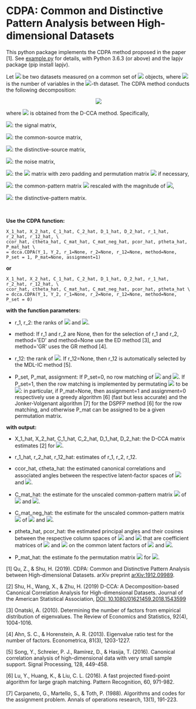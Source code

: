 # CDPA: Common and Distinctive Pattern Analysis between High-dimensional Datasets
This python package implements the CDPA method proposed in the paper [1]. See [example.py](https://github.com/shu-hai/CDPA/blob/master/example.py) for details, with Python 3.6.3 (or above) and the lapjv package (pip install lapjv).

Let <img src="https://render.githubusercontent.com/render/math?math=Y_k\in \mathbb{R}^{p_k\times n}, k=1,2">
be two datasets measured on a common set of <img src="https://render.githubusercontent.com/render/math?math=n"> objects, where <img src="https://render.githubusercontent.com/render/math?math=p_k"> is the number of variables in the <img src="https://render.githubusercontent.com/render/math?math=k">-th dataset. The CDPA method conducts the following decomposition:

<p align="center">
<img src="https://latex.codecogs.com/svg.latex?\Large&space;X_k^0=C^{(k)}+\Delta_k">
</p>

where <img src="https://latex.codecogs.com/svg.latex?\Large&space;X_k=C_k+D_k=Y_k-E_k"> is obtained from the D-CCA method. Specifically,

<img src="https://latex.codecogs.com/svg.latex?\Large&space;X_k">: the signal matrix,

<img src="https://latex.codecogs.com/svg.latex?\Large&space;C_k">: the common-source matrix,

<img src="https://latex.codecogs.com/svg.latex?\Large&space;D_k">: the distinctive-source matrix,

<img src="https://latex.codecogs.com/svg.latex?\Large&space;E_k">: the noise matrix,

<img src="https://latex.codecogs.com/svg.latex?\Large&space;X_k^0">: the <img src="https://latex.codecogs.com/svg.latex?\Large&space;X_k"> matrix with zero padding and permutation matrix <img src="https://latex.codecogs.com/svg.latex?\Large&space;P"> if necessary,

<img src="https://latex.codecogs.com/svg.latex?\Large&space;C^{(k)}">: the common-pattern matrix <img src="https://latex.codecogs.com/svg.latex?\Large&space;C"> rescaled with the magnitude of <img src="https://latex.codecogs.com/svg.latex?\Large&space;X_k">, 

<img src="https://latex.codecogs.com/svg.latex?\Large&space;\Delta_k">: the distinctive-pattern matrix.


<br/>

**Use the CDPA function:**
```
X_1_hat, X_2_hat, C_1_hat, C_2_hat, D_1_hat, D_2_hat, r_1_hat, r_2_hat, r_12_hat, \
ccor_hat, ctheta_hat, C_mat_hat, C_mat_neg_hat, pcor_hat, ptheta_hat, P_mat_hat \
= dcca.CDPA(Y_1, Y_2, r_1=None, r_2=None, r_12=None, method=None, P_set = 1, P_mat=None, assignment=1)   
```
**or**
```
X_1_hat, X_2_hat, C_1_hat, C_2_hat, D_1_hat, D_2_hat, r_1_hat, r_2_hat, r_12_hat, \
ccor_hat, ctheta_hat, C_mat_hat, C_mat_neg_hat, pcor_hat, ptheta_hat \
= dcca.CDPA(Y_1, Y_2, r_1=None, r_2=None, r_12=None, method=None, P_set = 0)   
```

**with the function parameters:**

- r_1, r_2: the ranks of <img src="https://latex.codecogs.com/svg.latex?\Large&space;cov(X_1^{[:,1]})"> and <img src="https://latex.codecogs.com/svg.latex?\Large&space;cov(X_2^{[:,1]})">. 

- method: If r_1 and r_2 are None, then for the selection of r_1 and r_2, method='ED' and method=None use the ED method [3], and method='GR' uses the GR method [4].

- r_12: the rank of <img src="https://latex.codecogs.com/svg.latex?\Large&space;cov(X_1^{[:,1]},X_2^{[:,1]})">. If r_12=None, then r_12 is automatically selected by the MDL-IC method [5].

- P_set, P_mat, assignment: If P_set=0, no row matching of <img src="https://latex.codecogs.com/svg.latex?\Large&space;X_1"> and <img src="https://latex.codecogs.com/svg.latex?\Large&space;X_2">. If P_set=1, then the row matching is implemented by permutating <img src="https://latex.codecogs.com/svg.latex?\Large&space;X_2"> to be <img src="https://latex.codecogs.com/svg.latex?\Large&space;PX_2">: in particular, if P_mat=None, then assignment=1 and assignment=0 respectively use a greedy algorithm [6] (fast but less accurate) and the Jonker-Volgenant algorithm [7] for the DSPFP method [6] for the row matching, and otherwise P_mat can be assigned to be a given permutation matrix.

**with output:**

- X_1_hat, X_2_hat, C_1_hat, C_2_hat, D_1_hat, D_2_hat: the D-CCA matrix estimates [2] for <img src="https://latex.codecogs.com/svg.latex?\Large&space;X_k=C_k+D_k">.

- r_1_hat, r_2_hat, r_12_hat: estimates of r_1, r_2, r_12.

- ccor_hat, ctheta_hat: the estimated canonical correlations and associated angles between the respective latent-factor spaces of <img src="https://latex.codecogs.com/svg.latex?\Large&space;X_1"> and <img src="https://latex.codecogs.com/svg.latex?\Large&space;X_2">.

- C_mat_hat: the estimate for the unscaled common-pattern matrix <img src="https://latex.codecogs.com/svg.latex?\Large&space;C"> of <img src="https://latex.codecogs.com/svg.latex?\Large&space;X_1"> and <img src="https://latex.codecogs.com/svg.latex?\Large&space;X_2">.

- C_mat_neg_hat: the estimate for the unscaled common-pattern matrix <img src="https://latex.codecogs.com/svg.latex?\Large&space;C"> of <img src="https://latex.codecogs.com/svg.latex?\Large&space;X_1"> and <img src="https://latex.codecogs.com/svg.latex?\Large&space;-X_2">.

- ptheta_hat, pcor_hat: the estimated principal angles and their cosines between the respective column spaces of <img src="https://latex.codecogs.com/svg.latex?\Large&space;B_1"> and <img src="https://latex.codecogs.com/svg.latex?\Large&space;B_2"> that are coefficient matrices of 
<img src="https://latex.codecogs.com/svg.latex?\Large&space;C_1"> and <img src="https://latex.codecogs.com/svg.latex?\Large&space;C_2"> on the common latent factors of <img src="https://latex.codecogs.com/svg.latex?\Large&space;X_1"> and <img src="https://latex.codecogs.com/svg.latex?\Large&space;X_2">.

- P_mat_hat: the estimate fo the permutation matrix <img src="https://latex.codecogs.com/svg.latex?\Large&space;P"> for <img src="https://latex.codecogs.com/svg.latex?\Large&space;PX_2">.




[1] Qu, Z., & Shu, H. (2019). CDPA: Common and Distinctive Pattern Analysis between High-dimensional Datasets. arXiv preprint [arXiv:1912.09989](https://arxiv.org/abs/1912.09989).

[2] Shu, H., Wang, X., & Zhu, H. (2019) D-CCA: A Decomposition-based Canonical Correlation Analysis for High-dimensional Datasets. Journal of the American Statistical Association, [DOI: 10.1080/01621459.2018.1543599](https://doi.org/10.1080/01621459.2018.1543599) 
 
[3] Onatski, A. (2010). Determining the number of factors from empirical distribution of eigenvalues. The Review of Economics and Statistics, 92(4), 1004-1016.

[4] Ahn, S. C., & Horenstein, A. R. (2013). Eigenvalue ratio test for the number of factors. Econometrica, 81(3), 1203-1227.

[5] Song, Y., Schreier, P. J., Ramírez, D., & Hasija, T. (2016). Canonical correlation analysis of high-dimensional data with very small sample support. Signal Processing, 128, 449-458.

[6] Lu, Y., Huang, K., & Liu, C. L. (2016). A fast projected fixed-point algorithm for large graph matching. Pattern Recognition, 60, 971-982.

[7] Carpaneto, G., Martello, S., & Toth, P. (1988). Algorithms and codes for the assignment problem. Annals of operations research, 13(1), 191-223.
